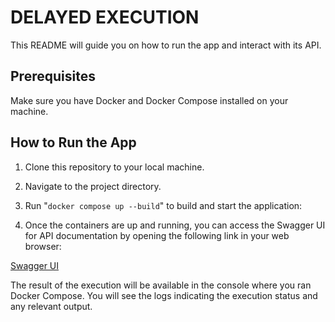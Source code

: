 # DELAYED EXECUTION

This README will guide you on how to run the app and interact with its API.

## Prerequisites

Make sure you have Docker and Docker Compose installed on your machine.

## How to Run the App

1. Clone this repository to your local machine.

2. Navigate to the project directory.

3. Run "`docker compose up --build`" to build and start the application:

4. Once the containers are up and running, you can access the Swagger UI for API documentation by opening the following link in your web browser:

[Swagger UI](http://localhost:5000/)

The result of the execution will be available in the console where you ran Docker Compose. You will see the logs indicating the execution status and any relevant output.
